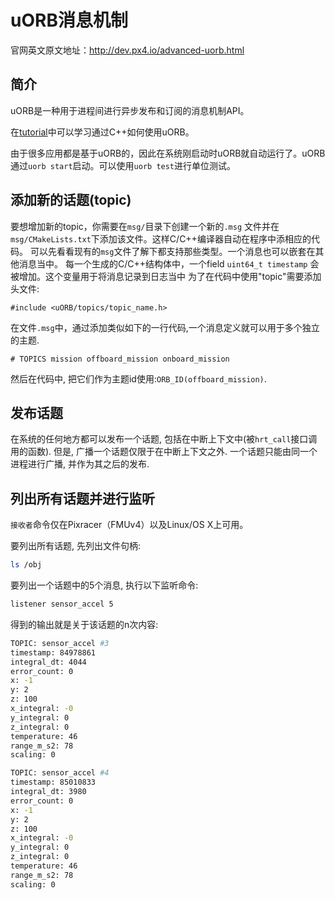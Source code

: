 # uORB消息机制

官网英文原文地址：http://dev.px4.io/advanced-uorb.html

## 简介

uORB是一种用于进程间进行异步发布和订阅的消息机制API。

在[tutorial](../3_Tutorial/writing_an_application.md)中可以学习通过C++如何使用uORB。

由于很多应用都是基于uORB的，因此在系统刚启动时uORB就自动运行了。uORB通过`uorb start`启动。可以使用`uorb test`进行单位测试。

## 添加新的话题(topic)

要想增加新的topic，你需要在`msg/`目录下创建一个新的`.msg` 文件并在`msg/CMakeLists.txt`下添加该文件。这样C/C++编译器自动在程序中添相应的代码。
可以先看看现有的`msg`文件了解下都支持那些类型。一个消息也可以嵌套在其他消息当中。
每一个生成的C/C++结构体中，一个field `uint64_t timestamp` 会被增加。这个变量用于将消息记录到日志当中
为了在代码中使用"topic"需要添加头文件:

```
#include <uORB/topics/topic_name.h>
```

在文件`.msg`中，通过添加类似如下的一行代码,一个消息定义就可以用于多个独立的主题.

```
# TOPICS mission offboard_mission onboard_mission
```

然后在代码中, 把它们作为主题id使用:`ORB_ID(offboard_mission)`.

## 发布话题

在系统的任何地方都可以发布一个话题, 包括在中断上下文中(被`hrt_call`接口调用的函数). 但是, 广播一个话题仅限于在中断上下文之外.
一个话题只能由同一个进程进行广播, 并作为其之后的发布.

## 列出所有话题并进行监听

`接收者`命令仅在Pixracer（FMUv4）以及Linux/OS X上可用。

要列出所有话题, 先列出文件句柄:

```sh
ls /obj
```

要列出一个话题中的5个消息, 执行以下监听命令:

```sh
listener sensor_accel 5
```

得到的输出就是关于该话题的n次内容:

```sh
TOPIC: sensor_accel #3
timestamp: 84978861
integral_dt: 4044
error_count: 0
x: -1
y: 2
z: 100
x_integral: -0
y_integral: 0
z_integral: 0
temperature: 46
range_m_s2: 78
scaling: 0

TOPIC: sensor_accel #4
timestamp: 85010833
integral_dt: 3980
error_count: 0
x: -1
y: 2
z: 100
x_integral: -0
y_integral: 0
z_integral: 0
temperature: 46
range_m_s2: 78
scaling: 0
```

